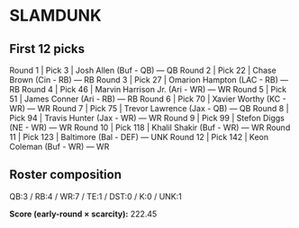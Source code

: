 # SLAMDUNK

## First 12 picks

Round  1  |  Pick   3  |  Josh Allen (Buf - QB)  —  QB
Round  2  |  Pick  22  |  Chase Brown (Cin - RB)  —  RB
Round  3  |  Pick  27  |  Omarion Hampton (LAC - RB)  —  RB
Round  4  |  Pick  46  |  Marvin Harrison Jr. (Ari - WR)  —  WR
Round  5  |  Pick  51  |  James Conner (Ari - RB)  —  RB
Round  6  |  Pick  70  |  Xavier Worthy (KC - WR)  —  WR
Round  7  |  Pick  75  |  Trevor Lawrence (Jax - QB)  —  QB
Round  8  |  Pick  94  |  Travis Hunter (Jax - WR)  —  WR
Round  9  |  Pick  99  |  Stefon Diggs (NE - WR)  —  WR
Round 10  |  Pick 118  |  Khalil Shakir (Buf - WR)  —  WR
Round 11  |  Pick 123  |  Baltimore (Bal - DEF)  —  UNK
Round 12  |  Pick 142  |  Keon Coleman (Buf - WR)  —  WR

## Roster composition
QB:3 / RB:4 / WR:7 / TE:1 / DST:0 / K:0 / UNK:1

**Score (early-round × scarcity):** 222.45
